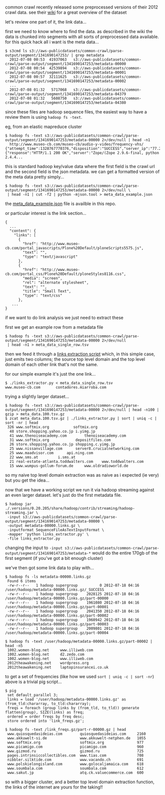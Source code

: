 common crawl recently released some preprocessed versions of their 2012 crawl data. see their <a href="https://commoncrawl.atlassian.net/wiki/display/CRWL/About+the+Data+Set">wiki</a> for a great overview of the dataset

let's review one part of it, the link data...

first we need to know where to find the data. as described in the wiki the data is chunked into segments with all sorts of preprocessed data available. for this quick hack all i want is the meta data...

    $ s3cmd ls s3://aws-publicdatasets/common-crawl/parse-output/segment/1341690147253/ | grep metadata
      2012-07-08 00:53  41937063   s3://aws-publicdatasets/common-crawl/parse-output/segment/1341690147253/metadata-00000
      2012-07-08 00:54  42539894   s3://aws-publicdatasets/common-crawl/parse-output/segment/1341690147253/metadata-00001
      2012-07-08 00:57  32111625   s3://aws-publicdatasets/common-crawl/parse-output/segment/1341690147253/metadata-00002
      ...
      2012-07-08 01:32   5717068   s3://aws-publicdatasets/common-crawl/parse-output/segment/1341690147253/metadata-04379
      2012-07-08 01:32   5608750   s3://aws-publicdatasets/common-crawl/parse-output/segment/1341690147253/metadata-04380

since these files are hadoop sequence files, the easiest way to have a review them is using `hadoop fs -text`. 

eg, from an elastic mapreduce cluster

    $ hadoop fs -text s3://aws-publicdatasets/common-crawl/parse-output/segment/1341690147253/metadata-00000 2>/dev/null | head -n1
      http://www.museo-cb.com/museo-cb/audio-y-video/frequency-vhs/   {"attempt_time":1328767770376,"disposition":"SUCCESS","server_ip":"77.229.63.16","http_result":200,"http_headers":{"response":"HTTP/1.1 200 OK","server":"Zope/(Zope 2.9.6-final, python 2.4.4...

this is standard hadoop key/value data where the first field is the crawl url and the second field is the json metadata. we can get a formatted version of the
meta data pretty simply...

    $ hadoop fs -text s3://aws-publicdatasets/common-crawl/parse-output/segment/1341690147253/metadata-00000 2>/dev/null \
     | head -n1 | cut -f2 | python -mjson.tool > meta_data_example.json

the <a href="https://github.com/matpalm/common-crawl/blob/master/meta_data_example/meta_data_example.json">meta_data_example.json</a> file is availble in this repo.

or particular interest is the link section...

    {
      ...
      "content": {
        "links": [
          {
            "href": "http://www.museo-cb.com/portal_javascripts/Plone%20Default/ploneScripts5575.js", 
            "text": "", 
            "type": "text/javascript"
          },
          {
            "href": "http://www.museo-cb.com/portal_css/Plone%20Default/ploneStyles8116.css", 
            "media": "screen", 
            "rel": "alternate stylesheet", 
            "text": "", 
            "title": "Small Text", 
            "type": "text/css"
          }, 
       ...
    }

if we want to do link analysis we just need to extract these

first we get an example row from a metadata file

    $ hadoop fs -text s3://aws-publicdatasets/common-crawl/parse-output/segment/1341690147253/metadata-00000 2>/dev/null
     | head -n1 > meta_data_single_row.tsv

then we feed it through a <a href="https://github.com/matpalm/common-crawl/blob/master/meta_data_example/links_extractor.py">links extraction script</a> which, in this simple case, just emits two columns; the source top level domain and the top level domain of each other link that's not the same. 

for our simple example it's just the one link...

    $ ./links_extractor.py < meta_data_single_row.tsv 
    www.museo-cb.com       contadores.miarroba.com

trying a slightly larger dataset...

    $ hadoop fs -text s3://aws-publicdatasets/common-crawl/parse-output/segment/1341690147253/metadata-00000 2>/dev/null | head -n100 | gzip > meta_data.100.tsv.gz
    $ zcat meta_data.100.tsv.gz | ./links_extractor.py | sort | uniq -c | sort -nr | head
     326 www.softmix.org	       softmix.org
      48 store.shopping.yahoo.co.jp	i.yimg.jp
      41 www.thenoiseacademy.com		thenoiseacademy.com
      31 www.softmix.org			depositfiles.com
      26 store.shopping.yahoo.co.jp	shopping.c.yimg.jp
      25 www.nissanvillage.com		server8.crucialnetworking.com
      25 www.maadvisor.com		api.ning.com
      22 www.sms.at			i.sms.at
      21 real-estate-atlanta.toddwalters.com	www.toddwalters.com
      15 www.wumpus-gollum-forum.de		www.oldradioworld.de

so my naive top level domain extraction was as naive as i expected (ie very) but you get the idea...

now that we have a working script we run it via hadoop streaming against an even larger dataset. let's just do the first metadata file.

    $ hadoop jar ./.versions/0.20.205/share/hadoop/contrib/streaming/hadoop-streaming.jar \
     -input s3://aws-publicdatasets/common-crawl/parse-output/segment/1341690147253/metadata-00000 \
     -output metadata-00000.links.gz \
     -inputformat SequenceFileAsTextInputFormat \
     -mapper 'python links_extractor.py' \
     -file links_extractor.py

changing the input to `-input s3://aws-publicdatasets/common-crawl/parse-output/segment/1341690147253/metadata-*` would do the entire 170gb of the first segment (if you've got a bit enough cluster)

we've then got some link data to play with...

    $ hadoop fs -ls metadata-00000.links.gz
     Found 6 items
     -rw-r--r--   1 hadoop supergroup          0 2012-07-18 04:16 /user/hadoop/metadata-00000.links.gz/_SUCCESS
     -rw-r--r--   1 hadoop supergroup    2028125 2012-07-18 04:16 /user/hadoop/metadata-00000.links.gz/part-00000
     -rw-r--r--   1 hadoop supergroup    1961080 2012-07-18 04:16 /user/hadoop/metadata-00000.links.gz/part-00001
     -rw-r--r--   1 hadoop supergroup    2041350 2012-07-18 04:16 /user/hadoop/metadata-00000.links.gz/part-00002
     -rw-r--r--   1 hadoop supergroup    1960942 2012-07-18 04:16 /user/hadoop/metadata-00000.links.gz/part-00003
     -rw-r--r--   1 hadoop supergroup    2009801 2012-07-18 04:16 /user/hadoop/metadata-00000.links.gz/part-00004

    $ hadoop fs -text /user/hadoop/metadata-00000.links.gz/part-00002 | head -n5 
     1002.women-blog.net     www.illiweb.com
     1002.women-blog.net     d2.zedo.com
     1002.women-blog.net     www.illiweb.com
     2012theawakening.net    wordpress.org
     2012theawakening.net    laptopinsurancei.co.uk

to get a set of frequencies (like how we used `sort | uniq -c | sort -nr`) above is a trivial pig script...

    $ pig 
     set default_parallel 3;
     links = load '/user/hadoop/metadata-00000.links.gz' as (from_tld:chararray, to_tld:chararray);
     freqs = foreach (group links by (from_tld, to_tld)) generate flatten(group), SIZE(links) as freq;
     ordered = order freqs by freq desc;
     store ordered into 'link_freqs.gz';

    $ hadoop fs -text /link_freqs.gz/part-r-00000.gz | head
     www.quiosquedasideias.com        quiosquedasideias.com     2160
     www.akkuwelt-si.de               www.akkuwelt-netphen.de   1055
     www.softmix.org                  softmix.org               977
     www.picamigo.com                 picamigo.com              960
     www.gizmod.ru                    gizmod.ru                 725
     pages.intrinsiccollectibles.com  www.tias.com              708
     nibbler.silktide.com             www.vacando.ch            691
     www.polskielongisland.com        www.golocaljamaica.com    618
     www.soumbala.com                 soumbala.com              612
     www.sakut.jp                     atq.ck.valuecommerce.com  600

so with a bigger cluster, and a better top level domain extraction function, the links of the internet are yours for the taking!!














